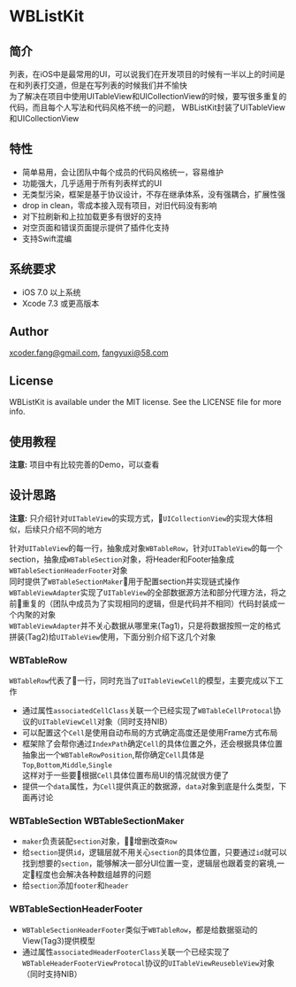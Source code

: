 # WBListKit


## 简介

列表，在iOS中是最常用的UI，可以说我们在开发项目的时候有一半以上的时间是在和列表打交道，但是在写列表的时候我们并不愉快</br>
为了解决在项目中使用UITableView和UICollectionView的时候，要写很多重复的代码，而且每个人写法和代码风格不统一的问题，
WBListKit封装了UITableView和UICollectionView

## 特性

* 简单易用，会让团队中每个成员的代码风格统一，容易维护
* 功能强大，几乎适用于所有列表样式的UI
* 无类型污染，框架是基于协议设计，不存在继承体系，没有强耦合，扩展性强
* drop in clean，零成本接入现有项目，对旧代码没有影响
* 对下拉刷新和上拉加载更多有很好的支持
* 对空页面和错误页面提示提供了插件化支持
* 支持Swift混编

## 系统要求

* iOS 7.0 以上系统
* Xcode 7.3 或更高版本

## Author

xcoder.fang@gmail.com, fangyuxi@58.com

## License

WBListKit is available under the MIT license. See the LICENSE file for more info.

## 使用教程

**注意:** 项目中有比较完善的Demo，可以查看

## 设计思路

**注意:** 只介绍针对`UITableView`的实现方式，`UICollectionView`的实现大体相似，后续只介绍不同的地方


针对`UITableView`的每一行，抽象成对象`WBTableRow`，针对`UITableView`的每一个section，抽象成`WBTableSection`对象，将Header和Footer抽象成`WBTableSectionHeaderFooter`对象<br>
同时提供了`WBTableSectionMaker`用于配置section并实现链式操作<br>
`WBTableViewAdapter`实现了`UITableView`的全部数据源方法和部分代理方法，将之前重复的（团队中成员为了实现相同的逻辑，但是代码并不相同）代码封装成一个内聚的对象<br>
`WBTableViewAdapter`并不关心数据从哪里来(Tag1)，只是将数据按照一定的格式拼装(Tag2)给`UITableView`使用，下面分别介绍下这几个对象<br>

### WBTableRow

`WBTableRow`代表了一行，同时充当了`UITableViewCell`的模型，主要完成以下工作<br>
* 通过属性`associatedCellClass`关联一个已经实现了`WBTableCellProtocal`协议的`UITableViewCell`对象（同时支持NIB）
* 可以配置这个`Cell`是使用自动布局的方式确定高度还是使用Frame方式布局
* 框架除了会帮你通过`IndexPath`确定`Cell`的具体位置之外，还会根据具体位置抽象出一个`WBTableRowPosition`,帮你确定`Cell`具体是`Top`,`Bottom`,`Middle`,`Single`<br>这样对于一些要根据`Cell`具体位置布局UI的情况就很方便了
* 提供一个`data`属性，为`Cell`提供真正的数据源，`data`对象到底是什么类型，下面再讨论

### WBTableSection WBTableSectionMaker

* `maker`负责装配`section`对象，增删改查`Row`
* 给`section`提供`id`，逻辑层就不用关心`section`的具体位置，只要通过`id`就可以找到想要的`section`，能够解决一部分UI位置一变，逻辑层也跟着变的窘境,一定程度也会解决各种数组越界的问题
* 给`section`添加`footer`和`header`

### WBTableSectionHeaderFooter
* `WBTableSectionHeaderFooter`类似于`WBTableRow`，都是给数据驱动的View(Tag3)提供模型
* 通过属性`associatedHeaderFooterClass`关联一个已经实现了`WBTableHeaderFooterViewProtocal`协议的`UITableViewReusebleView`对象（同时支持NIB）